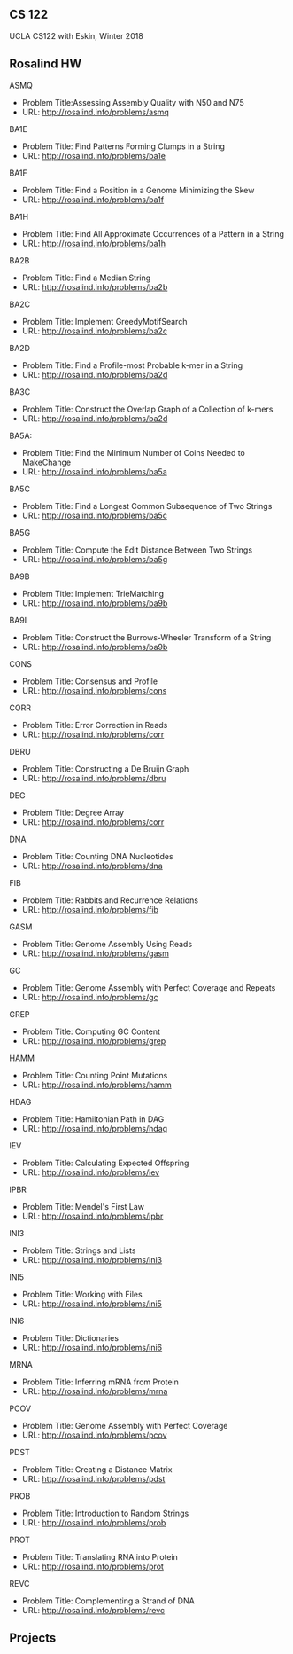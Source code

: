 ## CS 122
UCLA CS122 with Eskin, Winter 2018

## Rosalind HW
ASMQ
- Problem Title:Assessing Assembly Quality with N50 and N75
- URL: http://rosalind.info/problems/asmq

BA1E
- Problem Title: Find Patterns Forming Clumps in a String
- URL: http://rosalind.info/problems/ba1e

BA1F
- Problem Title: Find a Position in a Genome Minimizing the Skew
- URL: http://rosalind.info/problems/ba1f

BA1H
- Problem Title: Find All Approximate Occurrences of a Pattern in a String
- URL: http://rosalind.info/problems/ba1h

BA2B 
- Problem Title: Find a Median String
- URL: http://rosalind.info/problems/ba2b

BA2C
- Problem Title: Implement GreedyMotifSearch
- URL: http://rosalind.info/problems/ba2c

BA2D
- Problem Title: Find a Profile-most Probable k-mer in a String
- URL: http://rosalind.info/problems/ba2d

BA3C
- Problem Title: Construct the Overlap Graph of a Collection of k-mers
- URL: http://rosalind.info/problems/ba2d

BA5A:
- Problem Title: Find the Minimum Number of Coins Needed to MakeChange
- URL: http://rosalind.info/problems/ba5a

BA5C
- Problem Title: Find a Longest Common Subsequence of Two Strings
- URL: http://rosalind.info/problems/ba5c

BA5G
- Problem Title: Compute the Edit Distance Between Two Strings
- URL: http://rosalind.info/problems/ba5g

BA9B
- Problem Title: Implement TrieMatching
- URL: http://rosalind.info/problems/ba9b

BA9I
- Problem Title: Construct the Burrows-Wheeler Transform of a String
- URL: http://rosalind.info/problems/ba9b

CONS
- Problem Title: Consensus and Profile
- URL: http://rosalind.info/problems/cons

CORR
- Problem Title: Error Correction in Reads
- URL: http://rosalind.info/problems/corr

DBRU
- Problem Title: Constructing a De Bruijn Graph
- URL: http://rosalind.info/problems/dbru

DEG
- Problem Title: Degree Array
- URL: http://rosalind.info/problems/corr

DNA
- Problem Title: Counting DNA Nucleotides
- URL: http://rosalind.info/problems/dna

FIB
- Problem Title: Rabbits and Recurrence Relations
- URL: http://rosalind.info/problems/fib

GASM
- Problem Title: Genome Assembly Using Reads
- URL: http://rosalind.info/problems/gasm

GC
- Problem Title: Genome Assembly with Perfect Coverage and Repeats
- URL: http://rosalind.info/problems/gc

GREP
- Problem Title: Computing GC Content
- URL: http://rosalind.info/problems/grep

HAMM
- Problem Title: Counting Point Mutations
- URL: http://rosalind.info/problems/hamm

HDAG
- Problem Title: Hamiltonian Path in DAG
- URL: http://rosalind.info/problems/hdag

IEV
- Problem Title: Calculating Expected Offspring
- URL: http://rosalind.info/problems/iev

IPBR
- Problem Title: Mendel's First Law
- URL: http://rosalind.info/problems/ipbr

INI3
- Problem Title: Strings and Lists
- URL: http://rosalind.info/problems/ini3

INI5
- Problem Title: Working with Files
- URL: http://rosalind.info/problems/ini5

INI6
- Problem Title: Dictionaries
- URL: http://rosalind.info/problems/ini6

MRNA
- Problem Title: Inferring mRNA from Protein
- URL: http://rosalind.info/problems/mrna

PCOV
- Problem Title: Genome Assembly with Perfect Coverage
- URL: http://rosalind.info/problems/pcov

PDST
- Problem Title: Creating a Distance Matrix
- URL: http://rosalind.info/problems/pdst

PROB
- Problem Title: Introduction to Random Strings
- URL: http://rosalind.info/problems/prob

PROT
- Problem Title: Translating RNA into Protein
- URL: http://rosalind.info/problems/prot

REVC
- Problem Title: Complementing a Strand of DNA
- URL: http://rosalind.info/problems/revc


## Projects 
